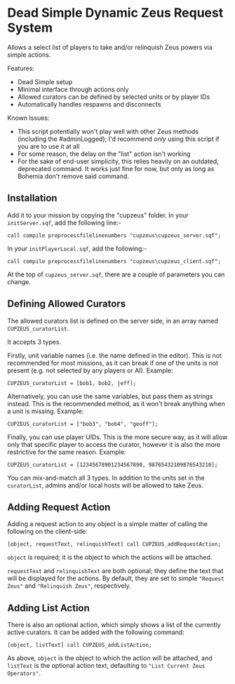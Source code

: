 # Dead Simple Dynamic Zeus Request System

Allows a select list of players to take and/or relinquish Zeus powers via simple actions. 

Features:
- Dead Simple setup
- Minimal interface through actions only
- Allowed curators can be defined by selected units or by player IDs
- Automatically handles respawns and disconnects

Known Issues:
- This script potentially won't play well with other Zeus methods (including the #adminLogged); I'd recommend *only* using this script if you are to use it at all
- For some reason, the delay on the "list" action isn't working
- For the sake of end-user simplicity, this relies heavily on an outdated, deprecated command. It works just fine for now, but only as long as Bohemia don't remove said command. 

## Installation

Add it to your mission by copying the "cupzeus" folder. In your `initServer.sqf`, add the following line:-

`call compile preprocessfilelinenumbers "cupzeus\cupzeus_server.sqf";`

In your `initPlayerLocal.sqf`, add the following:-

`call compile preprocessfilelinenumbers "cupzeus\cupzeus_client.sqf";`

At the top of `cupzeus_server.sqf`, there are a couple of parameters you can change. 

## Defining Allowed Curators

The allowed curators list is defined on the server side, in an array named `CUPZEUS_curatorList`. 

It accepts 3 types. 

Firstly, unit variable names (i.e. the name defined in the editor). This is not recommended for most missions, as it can break if one of the units is not present (e.g. not selected by any players or AI). Example: 

`CUPZEUS_curatorList = [bob1, bob2, jeff];`

Alternatively, you can use the same variables, but pass them as strings instead. This is the recommended method, as it won't break anything when a unit is missing. Example: 

`CUPZEUS_curatorList = ["bob3", "bob4", "geoff"];`

Finally, you can use player UIDs. This is the more secure way, as it will allow only that specific player to access the curator, however it is also the more restrictive for the same reason. Example: 

`CUPZEUS_curatorList = [12345678901234567890, 98765432109876543210];`

You can mix-and-match all 3 types. In addition to the units set in the `curatorList`, admins and/or local hosts will be allowed to take Zeus. 

## Adding Request Action

Adding a request action to any object is a simple matter of calling the following on the client-side:

`[object, requestText, relinquishText] call CUPZEUS_addRequestAction;`

`object` is required; it is the object to which the actions will be attached. 

`requestText` and `relinquishText` are both optional; they define the text that will be displayed for the actions. By default, they are set to simple `"Request Zeus"` and `"Relinquish Zeus"`, respectively. 

## Adding List Action

There is also an optional action, which simply shows a list of the currently active curators. It can be added with the following command: 

`[object, listText] call CUPZEUS_addListAction;`

As above, `object` is the object to which the action will be attached, and `listText` is the optional action text, defaulting to `"List Current Zeus Operators"`.